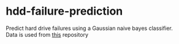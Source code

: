 # hdd-failure-prediction 
Predict hard drive failures using a Gaussian naive bayes classifier.<br>
Data is used from [this](https://github.com/jenchen1398/hdd-failure-prediction) repository
